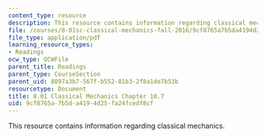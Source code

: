 ```yaml
---
content_type: resource
description: This resource contains information regarding classical mechanics.
file: /courses/8-01sc-classical-mechanics-fall-2016/9cf8765a7b5da4194d25fa24fcedf8cf_MIT8_01F16_chapter10.7.pdf
file_type: application/pdf
learning_resource_types:
- Readings
ocw_type: OCWFile
parent_title: Readings
parent_type: CourseSection
parent_uid: 8897a3b7-567f-b552-81b3-2f8a1de7b53b
resourcetype: Document
title: 8.01 Classical Mechanics Chapter 10.7
uid: 9cf8765a-7b5d-a419-4d25-fa24fcedf8cf
---
```

This resource contains information regarding classical mechanics.


